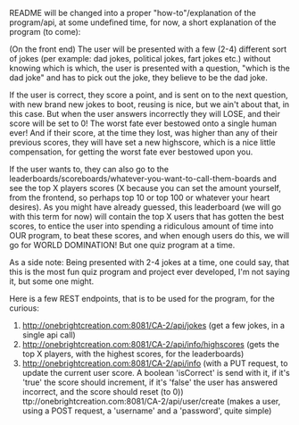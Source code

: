 README will be changed into a proper "how-to"/explanation of the program/api, at some undefined time, for now, a short explanation of the program (to come):

(On the front end) The user will be presented with a few (2-4) different sort of jokes (per example: dad jokes, political jokes, fart jokes etc.) without knowing which is which, the user is presented with a question, "which is the dad joke" and has to pick out the joke, they believe to be the dad joke.

If the user is correct, they score a point, and is sent on to the next question, with new brand new jokes to boot, reusing is nice, but we ain't about that, in this case. But when the user answers incorrectly they will LOSE, and their score will be set to 0! The worst fate ever bestowed onto a single human ever! And if their score, at the time they lost, was higher than any of their previous scores, they will have set a new highscore, which is a nice little compensation, for getting the worst fate ever bestowed upon you.

If the user wants to, they can also go to the leaderboards/scoreboards/whatever-you-want-to-call-them-boards and see the top X players scores (X because you can set the amount yourself, from the frontend, so perhaps top 10 or top 100 or whatever your heart desires). As you might have already guessed, this leaderboard (we will go with this term for now) will contain the top X users that has gotten the best scores, to entice the user into spending a ridiculous amount of time into OUR program, to beat these scores, and when enough users do this, we will go for WORLD DOMINATION! But one quiz program at a time.

As a side note: Being presented with 2-4 jokes at a time, one could say, that this is the most fun quiz program and project ever developed, I'm not saying it, but some one might.

Here is a few REST endpoints, that is to be used for the program, for the curious:

1) http://onebrightcreation.com:8081/CA-2/api/jokes (get a few jokes, in a single api call)
2) http://onebrightcreation.com:8081/CA-2/api/info/highscores (gets the top X players, with the highest scores, for the leaderboards)
3) http://onebrightcreation.com:8081/CA-2/api/info (with a PUT request, to update the current user score. A boolean 'isCorrect' is send with it, if it's 'true' the score should increment, if it's 'false' the user has answered incorrect, and the score should reset (to 0))
ttp://onebrightcreation.com:8081/CA-2/api/user/create (makes a user, using a POST request, a 'username' and a 'password', quite simple)
